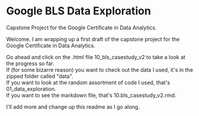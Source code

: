 # Google BLS Data Exploration
Capstone Project for the Google Certificate in Data Analytics.  

Welcome. I am wrapping up a first draft of the capstone project for the Google Certificate in Data Analytics.

Go ahead and click on the .html file 10_bls_casestudy_v2 to take a look at the progress so far.  
If (for some bizarre reason) you want to check out the data I used, it's in the zipped folder called "data".  
If you want to look at the random assortment of code I used, that's 01_data_exploration.  
If you want to see the markdown file, that's 10.bls_casestudy_v2.rmd.

I'll add more and change up this readme as I go along.
